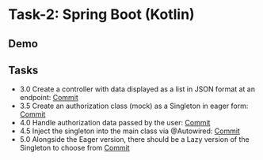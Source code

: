 # Task-2: Spring Boot (Kotlin)


## Demo


## Tasks

- 3.0 Create a controller with data displayed as a list in JSON format at an endpoint: [Commit](https://github.com/viashchuk/projektowanie-obiektowe/commit/273b018dfdb3a0023bd758cea7f27bdbb1c1619a)
- 3.5 Create an authorization class (mock) as a Singleton in eager form: [Commit]()
- 4.0 Handle authorization data passed by the user: [Commit]()
- 4.5 Inject the singleton into the main class via @Autowired: [Commit]()
- 5.0 Alongside the Eager version, there should be a Lazy version of the Singleton to choose from [Commit]()